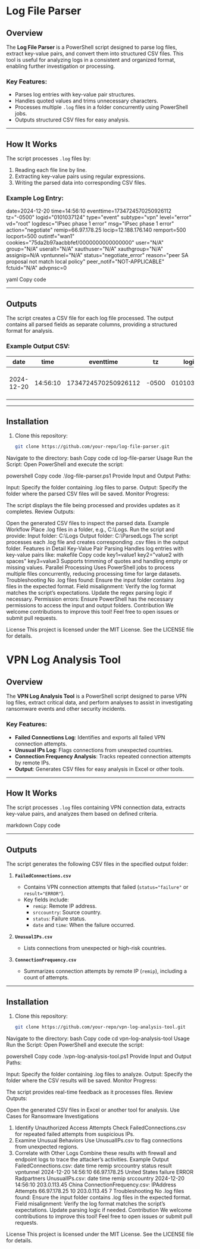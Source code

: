 # Log File Parser

## Overview
The **Log File Parser** is a PowerShell script designed to parse log files, extract key-value pairs, and convert them into structured CSV files. This tool is useful for analyzing logs in a consistent and organized format, enabling further investigation or processing.

### Key Features:
- Parses log entries with key-value pair structures.
- Handles quoted values and trims unnecessary characters.
- Processes multiple `.log` files in a folder concurrently using PowerShell jobs.
- Outputs structured CSV files for easy analysis.

---

## How It Works
The script processes `.log` files by:
1. Reading each file line by line.
2. Extracting key-value pairs using regular expressions.
3. Writing the parsed data into corresponding CSV files.

### Example Log Entry:
date=2024-12-20 time=14:56:10 eventtime=1734724570250926112 tz="-0500" logid="0101037124" type="event" subtype="vpn" level="error" vd="root" logdesc="IPsec phase 1 error" msg="IPsec phase 1 error" action="negotiate" remip=66.97.178.25 locip=12.188.176.140 remport=500 locport=500 outintf="wan1" cookies="75da2b97aacbbfef/0000000000000000" user="N/A" group="N/A" useralt="N/A" xauthuser="N/A" xauthgroup="N/A" assignip=N/A vpntunnel="N/A" status="negotiate_error" reason="peer SA proposal not match local policy" peer_notif="NOT-APPLICABLE" fctuid="N/A" advpnsc=0

yaml
Copy code

---

## Outputs
The script creates a CSV file for each log file processed. The output contains all parsed fields as separate columns, providing a structured format for analysis.

### Example Output CSV:
| **date**       | **time**   | **eventtime**          | **tz**  | **logid**    | **type** | **subtype** | **level** | **vd**   | **logdesc**             | **msg**                | **action**   | **remip**       | **locip**      |
|-----------------|------------|------------------------|---------|--------------|----------|-------------|-----------|----------|-------------------------|------------------------|--------------|----------------|---------------|
| 2024-12-20     | 14:56:10   | 1734724570250926112    | -0500   | 0101037124   | event    | vpn         | error     | root     | IPsec phase 1 error     | IPsec phase 1 error    | negotiate    | 66.97.178.25   | 12.188.176.140 |

---

## Installation
1. Clone this repository:
   ```bash
   git clone https://github.com/your-repo/log-file-parser.git
Navigate to the directory:
bash
Copy code
cd log-file-parser
Usage
Run the Script: Open PowerShell and execute the script:

powershell
Copy code
.\log-file-parser.ps1
Provide Input and Output Paths:

Input: Specify the folder containing .log files to parse.
Output: Specify the folder where the parsed CSV files will be saved.
Monitor Progress:

The script displays the file being processed and provides updates as it completes.
Review Outputs:

Open the generated CSV files to inspect the parsed data.
Example Workflow
Place .log files in a folder, e.g., C:\Logs.
Run the script and provide:
Input folder: C:\Logs
Output folder: C:\ParsedLogs
The script processes each .log file and creates corresponding .csv files in the output folder.
Features in Detail
Key-Value Pair Parsing
Handles log entries with key-value pairs like:
makefile
Copy code
key1=value1 key2="value2 with spaces" key3=value3
Supports trimming of quotes and handling empty or missing values.
Parallel Processing
Uses PowerShell jobs to process multiple files concurrently, reducing processing time for large datasets.
Troubleshooting
No .log files found: Ensure the input folder contains .log files in the expected format.
Field misalignment: Verify the log format matches the script’s expectations. Update the regex parsing logic if necessary.
Permission errors: Ensure PowerShell has the necessary permissions to access the input and output folders.
Contribution
We welcome contributions to improve this tool! Feel free to open issues or submit pull requests.

License
This project is licensed under the MIT License. See the LICENSE file for details.



# VPN Log Analysis Tool

## Overview
The **VPN Log Analysis Tool** is a PowerShell script designed to parse VPN log files, extract critical data, and perform analyses to assist in investigating ransomware events and other security incidents.

### Key Features:
- **Failed Connections Log**: Identifies and exports all failed VPN connection attempts.
- **Unusual IPs Log**: Flags connections from unexpected countries.
- **Connection Frequency Analysis**: Tracks repeated connection attempts by remote IPs.
- **Output**: Generates CSV files for easy analysis in Excel or other tools.

---

## How It Works
The script processes `.log` files containing VPN connection data, extracts key-value pairs, and analyzes them based on defined criteria.


markdown
Copy code

---

## Outputs
The script generates the following CSV files in the specified output folder:

1. **`FailedConnections.csv`**
   - Contains VPN connection attempts that failed (`status="failure"` or `result="ERROR"`).
   - Key fields include:
     - `remip`: Remote IP address.
     - `srccountry`: Source country.
     - `status`: Failure status.
     - `date` and `time`: When the failure occurred.

2. **`UnusualIPs.csv`**
   - Lists connections from unexpected or high-risk countries.

3. **`ConnectionFrequency.csv`**
   - Summarizes connection attempts by remote IP (`remip`), including a count of attempts.

---

## Installation
1. Clone this repository:
   ```bash
   git clone https://github.com/your-repo/vpn-log-analysis-tool.git
Navigate to the directory:
bash
Copy code
cd vpn-log-analysis-tool
Usage
Run the Script: Open PowerShell and execute the script:

powershell
Copy code
.\vpn-log-analysis-tool.ps1
Provide Input and Output Paths:

Input: Specify the folder containing .log files to analyze.
Output: Specify the folder where the CSV results will be saved.
Monitor Progress:

The script provides real-time feedback as it processes files.
Review Outputs:

Open the generated CSV files in Excel or another tool for analysis.
Use Cases for Ransomware Investigations
1. Identify Unauthorized Access Attempts
Check FailedConnections.csv for repeated failed attempts from suspicious IPs.
2. Examine Unusual Behaviors
Use UnusualIPs.csv to flag connections from unexpected regions.
3. Correlate with Other Logs
Combine these results with firewall and endpoint logs to trace the attacker’s activities.
Example Output
FailedConnections.csv:
date	time	remip	srccountry	status	result	vpntunnel
2024-12-20	14:56:10	66.97.178.25	United States	failure	ERROR	Radpartners
UnusualIPs.csv:
date	time	remip	srccountry
2024-12-20	14:56:10	203.0.113.45	China
ConnectionFrequency.csv:
IPAddress	Attempts
66.97.178.25	10
203.0.113.45	7
Troubleshooting
No .log files found: Ensure the input folder contains .log files in the expected format.
Field misalignment: Verify the log format matches the script’s expectations. Update parsing logic if needed.
Contribution
We welcome contributions to improve this tool! Feel free to open issues or submit pull requests.

License
This project is licensed under the MIT License. See the LICENSE file for details.
